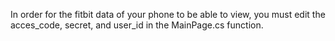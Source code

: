 In order for the fitbit data of your phone to be able to view, you must edit the acces_code, secret, and user_id in the MainPage.cs function. 